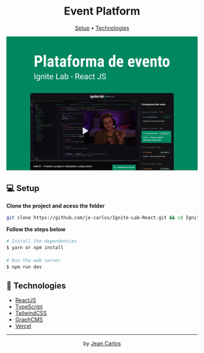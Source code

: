 <h1 align="center">Event Platform</h1>

<p align="center">
  <a href="#-setup">Setup</a> •
  <a href="#-technologies">Technologies</a> 
</p>

<p align="center">
  <img 
    src=".github/background.png" 
    alt="Ignite Lab"
  />
</p>

## 💻 Setup

**Clone the project and acess the folder**

```bash
git clone https://github.com/je-carlos/Ignite-Lab-React.git && cd Ignite-Lab-React
```

**Follow the steps below**

```bash
# Install the dependencies
$ yarn or npm install

# Run the web server
$ npm run dev

```

## 🚀 Technologies

- [ReactJS](https://reactjs.org/)
- [TypeScript](https://www.typescriptlang.org/)
- [TailwindCSS](https://tailwindcss.com/)
- [GraphCMS](https://graphcms.com/)
- [Vercel](https://vercel.com/)

---

<p align="center">
  by <a href="https://www.linkedin.com/in/jean-carlos-berg/">Jean Carlos</a>
</p>
